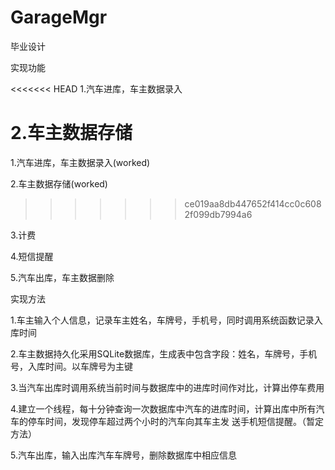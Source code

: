 GarageMgr
=========

毕业设计

实现功能

<<<<<<< HEAD
1.汽车进库，车主数据录入

2.车主数据存储
=======
1.汽车进库，车主数据录入(worked)

2.车主数据存储(worked)
>>>>>>> ce019aa8db447652f414cc0c6082f099db7994a6

3.计费

4.短信提醒

5.汽车出库，车主数据删除

实现方法

1.车主输入个人信息，记录车主姓名，车牌号，手机号，同时调用系统函数记录入库时间

2.车主数据持久化采用SQLite数据库，生成表中包含字段：姓名，车牌号，手机号，入库时间。以车牌号为主键

3.当汽车出库时调用系统当前时间与数据库中的进库时间作对比，计算出停车费用

4.建立一个线程，每十分钟查询一次数据库中汽车的进库时间，计算出库中所有汽车的停车时间，发现停车超过两个小时的汽车向其车主发   送手机短信提醒。（暂定方法）

5.汽车出库，输入出库汽车车牌号，删除数据库中相应信息

